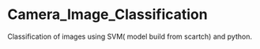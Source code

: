 # Camera_Image_Classification

Classification of images using SVM( model build from scartch) and python.



